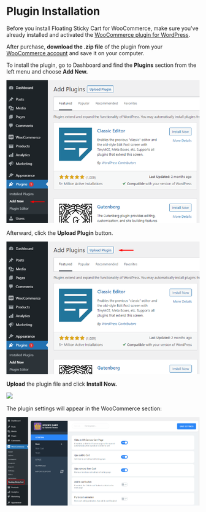 # Plugin Installation

Before you install Floating Sticky Cart for WooCommerce, make sure you've already installed and activated the [WooCommerce plugin for WordPress](https://wordpress.org/plugins/woocommerce/).

After purchase, **download the .zip file** of the plugin from your [WooCommerce account](https://woocommerce.com/signin-with-wordpress/) and save it on your computer.

To install the plugin, go to Dashboard and find the **Plugins** section from the left menu and choose **Add New.**

![](../.gitbook/assets/plugin_inst_1.png)

Afterward, click the **Upload Plugin** button.

![](../.gitbook/assets/plugin_inst_2.png)

&#x20;**Upload** the plugin file and click **Install Now.**

![](<../.gitbook/assets/Add Plugins ‹  (6).png>)

The plugin settings will appear in the WooCommerce section:

![](../.gitbook/assets/install_1.png)
